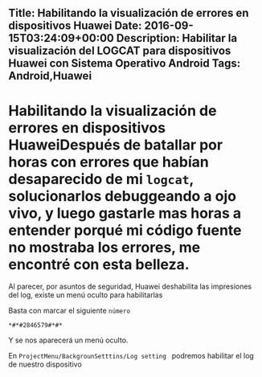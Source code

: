 Title: Habilitando la visualización de errores en dispositivos Huawei
Date: 2016-09-15T03:24:09+00:00
Description: Habilitar la visualización del LOGCAT para dispositivos Huawei con Sistema Operativo Android
Tags: Android,Huawei
---
# Habilitando la visualización de errores en dispositivos HuaweiDespués de batallar por horas con errores que habían desaparecido de mi `logcat`, solucionarlos debuggeando a ojo vivo, y luego gastarle mas horas a entender porqué mi código fuente no mostraba los errores, me encontré con esta belleza.

Al parecer, por asuntos de seguridad, Huawei deshabilita las impresiones del log, existe un menú oculto para habilitarlas

Basta con marcar el siguiente `número` 

```
*#*#2846579#*#*
```

Y se nos aparecerá un menú oculto.

En `ProjectMenu/BackgrounSetttins/Log setting ` podremos habilitar el log de nuestro dispositivo